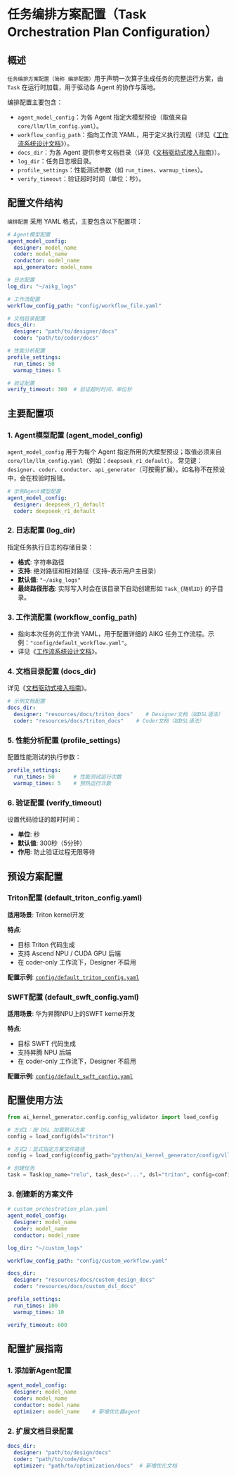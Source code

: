 # 任务编排方案配置（Task Orchestration Plan Configuration）

## 概述

`任务编排方案配置（简称 编排配置）`用于声明一次算子生成任务的完整运行方案，由 `Task` 在运行时加载，用于驱动各 Agent 的协作与落地。

编排配置主要包含：
- `agent_model_config`：为各 Agent 指定大模型预设（取值来自 `core/llm/llm_config.yaml`）。
- `workflow_config_path`：指向工作流 YAML，用于定义执行流程（详见《[工作流系统设计文档](./Workflow.md)》）。
- `docs_dir`：为各 Agent 提供参考文档目录（详见《[文档驱动式接入指南](./DocDrivenIntegration.md)》）。
- `log_dir`：任务日志根目录。
- `profile_settings`：性能测试参数（如 `run_times`、`warmup_times`）。
- `verify_timeout`：验证超时时间（单位：秒）。

## 配置文件结构

`编排配置` 采用 YAML 格式，主要包含以下配置项：

```yaml
# Agent模型配置
agent_model_config:
  designer: model_name
  coder: model_name
  conductor: model_name
  api_generator: model_name

# 日志配置
log_dir: "~/aikg_logs"

# 工作流配置
workflow_config_path: "config/workflow_file.yaml"

# 文档目录配置
docs_dir:
  designer: "path/to/designer/docs"
  coder: "path/to/coder/docs"

# 性能分析配置
profile_settings:
  run_times: 50
  warmup_times: 5

# 验证配置
verify_timeout: 300  # 验证超时时间，单位秒
```

## 主要配置项

### 1. Agent模型配置 (agent_model_config)

`agent_model_config` 用于为每个 Agent 指定所用的大模型预设；取值必须来自 `core/llm/llm_config.yaml`（例如：`deepseek_r1_default`）。
常见键：`designer`、`coder`、`conductor`、`api_generator`（可按需扩展）。如名称不在预设中，会在校验时报错。

```yaml
# 示例Agent模型配置
agent_model_config:
  designer: deepseek_r1_default
  coder: deepseek_r1_default
```

### 2. 日志配置 (log_dir)

指定任务执行日志的存储目录：

- **格式**: 字符串路径
- **支持**: 绝对路径和相对路径（支持`~`表示用户主目录）
- **默认值**: `"~/aikg_logs"`
- **最终路径形态**: 实际写入时会在该目录下自动创建形如 `Task_{随机ID}` 的子目录。

### 3. 工作流配置 (workflow_config_path)

- 指向本次任务的工作流 YAML，用于配置详细的 AIKG 任务工作流程。示例：`"config/default_workflow.yaml"`。
- 详见《[工作流系统设计文档](./Workflow.md)》。

### 4. 文档目录配置 (docs_dir)

详见《[文档驱动式接入指南](./DocDrivenIntegration.md)》。

```yaml
# 示例文档配置
docs_dir:
  designer: "resources/docs/triton_docs"    # Designer文档（如DSL语法）
  coder: "resources/docs/triton_docs"    # Coder文档（如DSL语法）
```


### 5. 性能分析配置 (profile_settings)

配置性能测试的执行参数：

```yaml
profile_settings:
  run_times: 50      # 性能测试运行次数
  warmup_times: 5    # 预热运行次数
```

### 6. 验证配置 (verify_timeout)

设置代码验证的超时时间：

- **单位**: 秒
- **默认值**: 300秒（5分钟）
- **作用**: 防止验证过程无限等待

## 预设方案配置

### Triton配置 (default_triton_config.yaml)

**适用场景**: Triton kernel开发

**特点**:
- 目标 Triton 代码生成
- 支持 Ascend NPU / CUDA GPU 后端
- 在 coder-only 工作流下，Designer 不启用

**配置示例**: [`config/default_triton_config.yaml`](../../python/ai_kernel_generator/config/default_triton_config.yaml)

### SWFT配置 (default_swft_config.yaml)

**适用场景**: 华为昇腾NPU上的SWFT kernel开发

**特点**:
- 目标 SWFT 代码生成
- 支持昇腾 NPU 后端
- 在 coder-only 工作流下，Designer 不启用

**配置示例**: [`config/default_swft_config.yaml`](../../python/ai_kernel_generator/config/default_swft_config.yaml)

## 配置使用方法

```python
from ai_kernel_generator.config.config_validator import load_config

# 方式1：按 DSL 加载默认方案
config = load_config(dsl="triton")

# 方式2：显式指定方案文件路径
config = load_config(config_path="python/ai_kernel_generator/config/vllm_triton_coderonly_config.yaml")

# 创建任务
task = Task(op_name="relu", task_desc="...", dsl="triton", config=config)
```


### 3. 创建新的方案文件

```yaml
# custom_orchestration_plan.yaml
agent_model_config:
  designer: model_name
  coder: model_name
  conductor: model_name

log_dir: "~/custom_logs"

workflow_config_path: "config/custom_workflow.yaml"

docs_dir:
  designer: "resources/docs/custom_design_docs"
  coder: "resources/docs/custom_dsl_docs"

profile_settings:
  run_times: 100
  warmup_times: 10

verify_timeout: 600
```

## 配置扩展指南

### 1. 添加新Agent配置

```yaml
agent_model_config:
  designer: model_name
  coder: model_name
  conductor: model_name
  optimizer: model_name    # 新增优化器agent
```

### 2. 扩展文档目录配置

```yaml
docs_dir:
  designer: "path/to/design/docs"
  coder: "path/to/code/docs"
  optimizer: "path/to/optimization/docs"  # 新增优化文档
```
